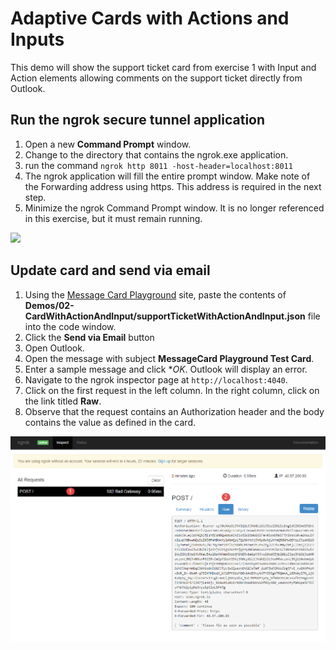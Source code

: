 # Adaptive Cards with Actions and Inputs

This demo will show the support ticket card from exercise 1 with Input and Action elements allowing comments on the support ticket directly from Outlook.

## Run the ngrok secure tunnel application

1. Open a new **Command Prompt** window.
1. Change to the directory that contains the ngrok.exe application.
1. run the command `ngrok http 8011 -host-header=localhost:8011`
1. The ngrok application will fill the entire prompt window. Make note of the Forwarding address using https. This address is required in the next step.
1. Minimize the ngrok Command Prompt window. It is no longer referenced in this exercise, but it must remain running.

![](Images/ngrokTunnel.png)

## Update card and send via email

1. Using the [Message Card Playground](https://messagecardplayground.azurewebsites.net) site, paste the contents of **Demos/02-CardWithActionAndInput/supportTicketWithActionAndInput.json** file into the code window.
1. Click the **Send via Email** button
1. Open Outlook.
1. Open the message with subject **MessageCard Playground Test Card**.
1. Enter a sample message and click **OK*. Outlook will display an error.
1. Navigate to the ngrok inspector page at `http://localhost:4040`.
1. Click on the first request in the left column. In the right column, click on the link titled **Raw**.
1. Observe that the request contains an Authorization header and the body contains the value as defined in the card.

![ngrok Inspector](../../Images/ngrokInspector.png)

